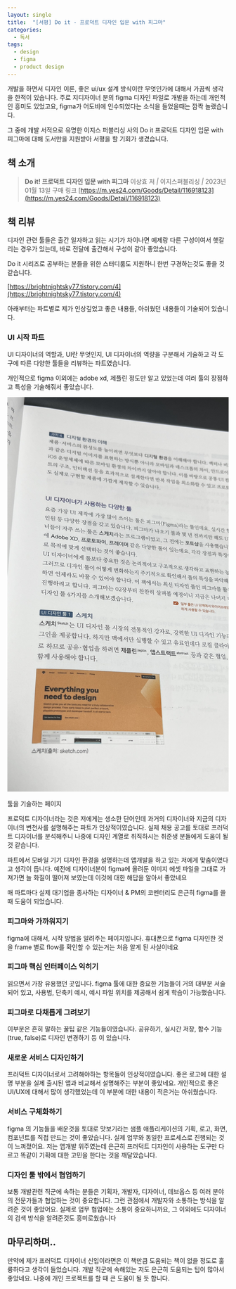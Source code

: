 ```yaml
---
layout: single
title:  "[서평] Do it - 프로덕트 디자인 입문 with 피그마"
categories:
  - 독서
tags:
  - design
  - figma
  - product design
---
```



개발을 하면서 디자인 이론, 좋은 ui/ux 설계 방식이란 무엇인가에 대해서 가끔씩 생각을 한적이 있습니다. 주로 지디자이너 분의 figma 디자인 파일로 개발을 하는데 개인적인 흥미도 있었고요, figma가 어도비에 인수되었다는 소식을 들었을때는 깜짝 놀랬습니다.

그 중에 개발 서적으로 유명한 이지스 퍼블리싱 사의 Do it 프로덕트 디자인 입문 with 피그마에 대해 도서만을 지원받아 서평을 할 기회가 생겼습니다.

## 책 소개

> **Do it! 프로덕트 디자인 입문 with 피그마**
이상효 저 *|* 이지스퍼블리싱 *|* 2023년 01월 13일
구매 링크
[https://m.yes24.com/Goods/Detail/116918123](https://m.yes24.com/Goods/Detail/116918123)
> 

## 책 리뷰

디자인 관련 툴들은 출간 일자하고 읽는 시기가 차이나면 예제랑 다른 구성이여서 햇갈리는 경우가 있는데, 바로 전달에 출간해서 구성이 같아 좋았습니다.

Do it 시리즈로 공부하는 분들을 위한 스터디룸도 지원하니 한번 구경하는것도 좋을 것 같습니다.

[https://brightnightsky77.tistory.com/4](https://brightnightsky77.tistory.com/4)

아래부터는 파트별로 제가 인상깊었고 좋은 내용들, 아쉬웠던 내용들이 기술되어 있습니다.

### UI 시작 파트

UI 디자이너의 역할과, UI란 무엇인지, UI 디자이너의 역량을 구분해서 기술하고 각 도구에 따른 다양한 툴들을 리뷰하는 파트였습니다.

개인적으로 figma 이외에는 adobe xd, 제플린 정도만 알고 있었는데 여러 툴의 장점하고 특성을 기술해줘서 좋았습니다.

![툴을 기술하는 페이지](/assets/img/figma_study.jpg)

툴을 기술하는 페이지

프로덕트 디자이너라는 것은 저에게는 생소한 단어인데 과거의 디자이너와 지금의 디자이너의 변천사를 설명해주는 파트가 인상적이였습니다. 실제 채용 공고를 토대로 프러덕트 디자이너를 분석해주니 나중에 디자인 계열로 취직하시는 취준생 분들에게 도움이 될 것 같습니다.

파트에서 모바일 기기 디자인 환경을 설명하는데 앱개발을 하고 있는 저에게 맞춤이였다고 생각이 듭니다. 예전에 디자이너분이 figma에 올려둔 이미지 에셋 파일을 그대로 가져가면 늘 화질이 떨어져 보였는데 이것에 대한 해답을 알아서 좋았네요

매 파트마다 실제 대기업을 종사하는 디자이너 & PM의 코멘터리도 은근히 figma를 쓸때 도움이 되었습니다.

### 피그마와 가까워지기

figma에 대해서, 시작 방법을 알려주는 페이지입니다. 휴대폰으로 figma 디자인한 것을  frame 별로 flow를 확인할 수 있는거는 처음 알게 된 사실이네요

### 피그마 핵심 인터페이스 익히기

읽으면서 가장 유용했던 곳입니다. figma 툴에 대한 중요한 기능들이 거의 대부분 서술되어 있고, 사용법, 단축키 예시, 예시 파일 위치를 제공해서 쉽게 학습이 가능했습니다.

### 피그마로 다채롭게 그려보기

이부분은 흔히 말하는 꿀팁 같은 기능들이였습니다. 공유하기, 실시간 저장, 함수 기능(true, false)로 디자인 변경하기 등 이 있습니다.

### 새로운 서비스 디자인하기

프러덕트 디자이너로서 고려해야하는 항목들이 인상적이였습니다. 좋은 로고에 대한 설명 부분을 실제 출시된 앱과 비교해서 설명해주는 부분이 좋았네요. 개인적으로 좋은 UI/UX에 대해서 많이 생각했었는데 이 부분에 대한 내용이 적은거는 아쉬웠습니다.

### 서비스 구체화하기

figma 의 기능들을 배운것을 토대로 맛보기라는 샘플 애플리케이션의 기획, 로고, 화면, 컴포넌트를 직접 만드는 것이 좋았습니다. 실제 업무와 동일한 프로세스로 진행되는 것이 느껴졌어요. 저는 앱개발 위주였는데 은근히 프러덕트 디자인이 사용하는 도구만 다르고 똑같이 기획에 대한 고민을 한다는 것을 깨달았습니다.

### 디자인 툴 밖에서 협업하기

보통 개발관련 직군에 속하는 분들은 기획자, 개발자, 디자이너, 데브옵스 등 여러 분야의 전문가들과 협업하는 것이 중요합니다. 그런 관점에서 개발자와 소통하는 방식을 알려준 것이 좋았어요. 실제로 업무 협업에는 소통이 중요하니까요, 그 이외에도 디자이너의 검색 방식을 알려준것도 흥미로웠습니다

## 마무리하며..

만약에 제가 프러덕트 디자이너 신입이라면은 이 책만큼 도움되는 책이 없을 정도로 훌륭하다고 생각이 들었습니다. 개발 직군에 속해있는 저도 은근히 도움되는 팁이 많아서 좋았네요. 나중에 개인 프로젝트를 할 때 큰 도움이 될 듯 합니다.